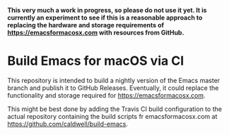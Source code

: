 **This very much a work in progress, so please do not use it yet.  It
is currently an experiment to see if this is a reasonable approach to
replacing the hardware and storage requirements of https://emacsformacosx.com
with resources from GitHub.**

# Build Emacs for macOS via CI

This repository is intended to build a nightly version of the Emacs
master branch and publish it to GitHub Releases.  Eventually, it could
replace the functionality and storage required for https://emacsformacosx.com.

This might be best done by adding the Travis CI build configuration to
the actual repository containing the build scripts fr
emacsformacosx.com at https://github.com/caldwell/build-emacs.
